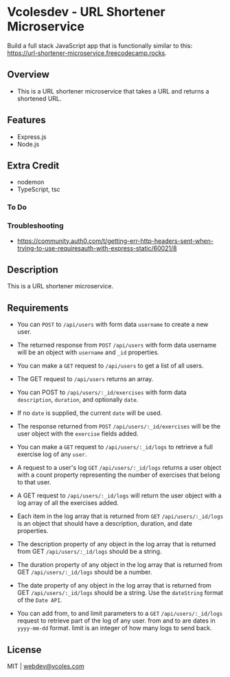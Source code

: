 # Vcolesdev - URL Shortener Microservice

Build a full stack JavaScript app that is functionally similar to this: https://url-shortener-microservice.freecodecamp.rocks.

## Overview

- This is a URL shortener microservice that takes a URL and returns a shortened URL.

## Features

- Express.js
- Node.js

## Extra Credit

- nodemon
- TypeScript, tsc

### To Do

### Troubleshooting

- https://community.auth0.com/t/getting-err-http-headers-sent-when-trying-to-use-requiresauth-with-express-static/60021/8

## Description

This is a URL shortener microservice.

## Requirements

- You can `POST` to `/api/users` with form data `username` to create a new user.

- The returned response from `POST` `/api/users` with form data username will be an object with `username` and `_id` properties.

- You can make a `GET` request to `/api/users` to get a list of all users.

- The GET request to `/api/users` returns an array.

- You can POST to `/api/users/:_id/exercises` with form data `description`, `duration`, and optionally `date`. 

- If no `date` is supplied, the current `date` will be used.

- The response returned from `POST` `/api/users/:_id/exercises` will be the user object with the `exercise` fields added.

- You can make a `GET` request to `/api/users/:_id/logs` to retrieve a full exercise log of any `user`.

- A request to a user's log `GET` `/api/users/:_id/logs` returns a user object with a count property representing the number of exercises that belong to that user.

- A GET request to `/api/users/:_id/logs` will return the user object with a log array of all the exercises added.

- Each item in the log array that is returned from `GET` `/api/users/:_id/logs` is an object that should have a description, duration, and date properties.

- The description property of any object in the log array that is returned from GET `/api/users/:_id/logs` should be a string.

- The duration property of any object in the log array that is returned from GET `/api/users/:_id/logs` should be a number.

- The date property of any object in the log array that is returned from GET `/api/users/:_id/logs` should be a string. Use the `dateString` format of the `Date API`.

- You can add from, to and limit parameters to a `GET` `/api/users/:_id/logs` request to retrieve part of the log of any user. from and to are dates in `yyyy-mm-dd` format. limit is an integer of how many logs to send back.


## License

MIT | webdev@vcoles.com